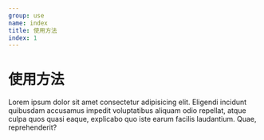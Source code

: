 ```yaml
---
group: use
name: index
title: 使用方法
index: 1
---
```


# 使用方法

Lorem ipsum dolor sit amet consectetur adipisicing elit. Eligendi incidunt quibusdam accusamus impedit voluptatibus aliquam odio repellat, atque culpa quos quasi eaque, explicabo quo iste earum facilis laudantium. Quae, reprehenderit?
